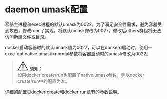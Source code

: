 # daemon umask配置<a name="ZH-CN_TOPIC_0184808199"></a>

容器主进程和exec进程的默认umask为0022，为了满足安全性需求，避免容器受到攻击，修改runc了实现，将默认umask修改为0027。修改后others群组将无法访问新建文件或目录。

docker启动容器时的默认umask值为0027，可以在dockerd启动时，使用--exec-opt native.umask=normal参数将容器启动时的umask修改为0022。

>![](public_sys-resources/icon-notice.gif) **须知：**   
>如果docker create/run也配置了native.umask参数，则以docker create/run中的配置为准。  

详细的配置见[docker create](create.md#ZH-CN_TOPIC_0184808242)和[docker run](run.md#ZH-CN_TOPIC_0184808254)章节的参数说明。


